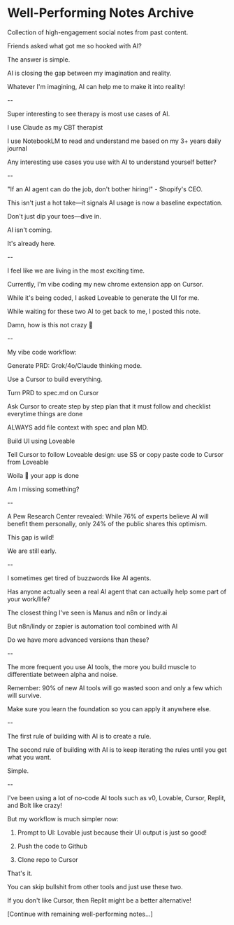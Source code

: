 # Well-Performing Notes Archive

Collection of high-engagement social notes from past content.

Friends asked what got me so hooked with AI?

The answer is simple.

AI is closing the gap between my imagination and reality.

Whatever I'm imagining, AI can help me to make it into reality!

--

Super interesting to see therapy is most use cases of AI.

I use Claude as my CBT therapist

I use NotebookLM to read and understand me based on my 3+ years daily journal

Any interesting use cases you use with AI to understand yourself better?

--

"If an AI agent can do the job, don't bother hiring!" - Shopify's CEO.

This isn't just a hot take—it signals AI usage is now a baseline expectation.

Don't just dip your toes—dive in.

AI isn't coming.

It's already here.

--

I feel like we are living in the most exciting time.

Currently, I'm vibe coding my new chrome extension app on Cursor.

While it's being coded, I asked Loveable to generate the UI for me.

While waiting for these two AI to get back to me, I posted this note.

Damn, how is this not crazy 🤯

--

My vibe code workflow:

Generate PRD: Grok/4o/Claude thinking mode.

Use a Cursor to build everything.

Turn PRD to spec.md on Cursor

Ask Cursor to create step by step plan that it must follow and checklist everytime things are done

ALWAYS add file context with spec and plan MD.

Build UI using Loveable

Tell Cursor to follow Loveable design: use SS or copy paste code to Cursor from Loveable

Woila 🎉 your app is done

Am I missing something?

--

A Pew Research Center revealed: While 76% of experts believe AI will benefit them personally, only 24% of the public shares this optimism.

This gap is wild!

We are still early.

--

I sometimes get tired of buzzwords like AI agents.

Has anyone actually seen a real AI agent that can actually help some part of your work/life?

The closest thing I've seen is Manus and n8n or lindy.ai

But n8n/lindy or zapier is automation tool combined with AI

Do we have more advanced versions than these?

--

The more frequent you use AI tools, the more you build muscle to differentiate between alpha and noise.

Remember: 90% of new AI tools will go wasted soon and only a few which will survive.

Make sure you learn the foundation so you can apply it anywhere else.

--

The first rule of building with AI is to create a rule.

The second rule of building with AI is to keep iterating the rules until you get what you want.

Simple.

--

I've been using a lot of no-code AI tools such as v0, Lovable, Cursor, Replit, and Bolt like crazy!

But my workflow is much simpler now:

1) Prompt to UI: Lovable just because their UI output is just so good!

2) Push the code to Github

3) Clone repo to Cursor

That's it.

You can skip bullshit from other tools and just use these two.

If you don't like Cursor, then Replit might be a better alternative!

[Continue with remaining well-performing notes...]